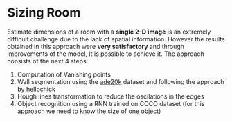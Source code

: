 # Sizing Room
Estimate dimensions of a room with a **single 2-D image** is an extremely difficult challenge due to the lack of spatial information. However the results obtained in this approach were **very satisfactory** and through improvements of the model, it is possible to achieve it. The approach  consists of the next 4 steps:

1. Computation of Vanishing points
2. Wall segmentation using the [ade20k](http://sceneparsing.csail.mit.edu/) dataset and following the approach by [hellochick](https://github.com/hellochick/Indoor-segmentation)
3. Hough lines transformation to reduce the oscilations in the edges
4. Object recognition using a RNN trained on COCO dataset (for this approach we need to know the size of one object)
